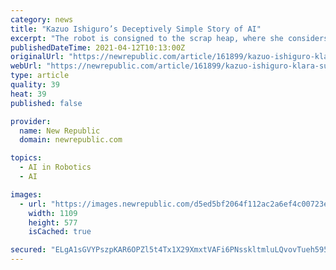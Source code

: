 ```yaml
---
category: news
title: "Kazuo Ishiguro’s Deceptively Simple Story of AI"
excerpt: "The robot is consigned to the scrap heap, where she considers how blessed her existence has been. “The Sun was very kind to me. He was always kind to me from the start. But when I was with Josie ..."
publishedDateTime: 2021-04-12T10:13:00Z
originalUrl: "https://newrepublic.com/article/161899/kazuo-ishiguro-klara-sun-review-deceptively-simple-story-ai"
webUrl: "https://newrepublic.com/article/161899/kazuo-ishiguro-klara-sun-review-deceptively-simple-story-ai"
type: article
quality: 39
heat: 39
published: false

provider:
  name: New Republic
  domain: newrepublic.com

topics:
  - AI in Robotics
  - AI

images:
  - url: "https://images.newrepublic.com/d5ed5bf2064f112ac2a6ef4c00723e0458c5fe94.jpeg?w=1109&h=577&crop=faces&fit=crop&fm=jpg"
    width: 1109
    height: 577
    isCached: true

secured: "ELgA1sGVYPszpKAR6OPZl5t4Tx1X29XmxtVAFi6PNsskltmluLQvovTueh595i8mqsnHbk58Wi8eBH7bwh6jwk0LbSp+4Gx6X06TcIDOwYx2vDKvitalNaFmq4byMDAQCvL0XMcjvm6wVGC7/Nr67gAAqCwCzWC3Qxl0KxCZnLvAGniqPj8+UgNOQ3xHmmqfAey+sbfxJI/yzEmBWEcVfiy8UqmhDoejrnjOVK9iCJm4EmBP492qmLkOMaCEEYQ2HPLaoWWCNtN0Ax0JFyir33AeyBS5hRL3PMLoymc2XaGEBpFBdsgB0pCmBRyAndj0Fr4bKwhKa/Kch8CcipmL4W9dNbzsXQj1lbKPLBAfVNE=;G3DfFHpoVrxuKHPLiJPwDg=="
---
```


